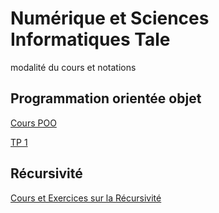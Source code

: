 # Numérique et Sciences Informatiques Tale

modalité du cours et notations

## Programmation orientée objet 

[Cours POO](./supports/POO/cours_objets.pdf)

[TP 1](./supports/POO/TP_programmation_objet.pdf)

## Récursivité

[Cours et Exercices sur la Récursivité](./supports/Recursivite/cours_recursivite.pdf)